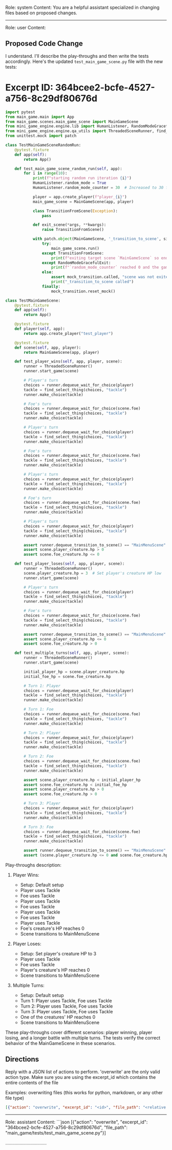 Role: system
Content: You are a helpful assistant specialized in changing files based on proposed changes.
__________________
Role: user
Content: 
## Proposed Code Change
I understand. I'll describe the play-throughs and then write the tests accordingly. Here's the updated `test_main_game_scene.py` file with the new tests:

# Excerpt ID: 364bcee2-bcfe-4527-a756-8c29df80676d
```python main_game/tests/test_main_game_scene.py
import pytest
from main_game.main import App
from main_game.scenes.main_game_scene import MainGameScene
from mini_game_engine.engine.lib import HumanListener, RandomModeGracefulExit, AbstractPlayer
from mini_game_engine.engine.qa_utils import ThreadedSceneRunner, find_select_thing
from unittest.mock import patch

class TestMainGameSceneRandomRun:
    @pytest.fixture
    def app(self):
        return App()

    def test_main_game_scene_random_run(self, app):
        for i in range(10):
            print(f"starting random run iteration {i}")
            HumanListener.random_mode = True
            HumanListener.random_mode_counter = 30  # Increased to 30 for more complex scene

            player = app.create_player(f"player_{i}")
            main_game_scene = MainGameScene(app, player)

            class TransitionFromScene(Exception):
                pass

            def exit_scene(*args, **kwargs):
                raise TransitionFromScene()

            with patch.object(MainGameScene, '_transition_to_scene', side_effect=exit_scene) as mock_transition:
                try:
                    main_game_scene.run()
                except TransitionFromScene:
                    print(f"exiting target scene `MainGameScene` so ending run {i}")
                except RandomModeGracefulExit:
                    print(f"`random_mode_counter` reached 0 and the game did not crash. Ending run {i} gracefully")
                else:
                    assert mock_transition.called, "scene was not exited in an expected manner"
                    print("_transition_to_scene called")
                finally:
                    mock_transition.reset_mock()

class TestMainGameScene:
    @pytest.fixture
    def app(self):
        return App()

    @pytest.fixture
    def player(self, app):
        return app.create_player("test_player")

    @pytest.fixture
    def scene(self, app, player):
        return MainGameScene(app, player)

    def test_player_wins(self, app, player, scene):
        runner = ThreadedSceneRunner()
        runner.start_game(scene)

        # Player's turn
        choices = runner.dequeue_wait_for_choice(player)
        tackle = find_select_thing(choices, "tackle")
        runner.make_choice(tackle)

        # Foe's turn
        choices = runner.dequeue_wait_for_choice(scene.foe)
        tackle = find_select_thing(choices, "tackle")
        runner.make_choice(tackle)

        # Player's turn
        choices = runner.dequeue_wait_for_choice(player)
        tackle = find_select_thing(choices, "tackle")
        runner.make_choice(tackle)

        # Foe's turn
        choices = runner.dequeue_wait_for_choice(scene.foe)
        tackle = find_select_thing(choices, "tackle")
        runner.make_choice(tackle)

        # Player's turn
        choices = runner.dequeue_wait_for_choice(player)
        tackle = find_select_thing(choices, "tackle")
        runner.make_choice(tackle)

        # Foe's turn
        choices = runner.dequeue_wait_for_choice(scene.foe)
        tackle = find_select_thing(choices, "tackle")
        runner.make_choice(tackle)

        # Player's turn
        choices = runner.dequeue_wait_for_choice(player)
        tackle = find_select_thing(choices, "tackle")
        runner.make_choice(tackle)

        assert runner.dequeue_transition_to_scene() == "MainMenuScene"
        assert scene.player_creature.hp > 0
        assert scene.foe_creature.hp <= 0

    def test_player_loses(self, app, player, scene):
        runner = ThreadedSceneRunner()
        scene.player_creature.hp = 3  # Set player's creature HP low
        runner.start_game(scene)

        # Player's turn
        choices = runner.dequeue_wait_for_choice(player)
        tackle = find_select_thing(choices, "tackle")
        runner.make_choice(tackle)

        # Foe's turn
        choices = runner.dequeue_wait_for_choice(scene.foe)
        tackle = find_select_thing(choices, "tackle")
        runner.make_choice(tackle)

        assert runner.dequeue_transition_to_scene() == "MainMenuScene"
        assert scene.player_creature.hp <= 0
        assert scene.foe_creature.hp > 0

    def test_multiple_turns(self, app, player, scene):
        runner = ThreadedSceneRunner()
        runner.start_game(scene)

        initial_player_hp = scene.player_creature.hp
        initial_foe_hp = scene.foe_creature.hp

        # Turn 1: Player
        choices = runner.dequeue_wait_for_choice(player)
        tackle = find_select_thing(choices, "tackle")
        runner.make_choice(tackle)

        # Turn 1: Foe
        choices = runner.dequeue_wait_for_choice(scene.foe)
        tackle = find_select_thing(choices, "tackle")
        runner.make_choice(tackle)

        # Turn 2: Player
        choices = runner.dequeue_wait_for_choice(player)
        tackle = find_select_thing(choices, "tackle")
        runner.make_choice(tackle)

        # Turn 2: Foe
        choices = runner.dequeue_wait_for_choice(scene.foe)
        tackle = find_select_thing(choices, "tackle")
        runner.make_choice(tackle)

        assert scene.player_creature.hp < initial_player_hp
        assert scene.foe_creature.hp < initial_foe_hp
        assert scene.player_creature.hp > 0
        assert scene.foe_creature.hp > 0

        # Turn 3: Player
        choices = runner.dequeue_wait_for_choice(player)
        tackle = find_select_thing(choices, "tackle")
        runner.make_choice(tackle)

        # Turn 3: Foe
        choices = runner.dequeue_wait_for_choice(scene.foe)
        tackle = find_select_thing(choices, "tackle")
        runner.make_choice(tackle)

        assert runner.dequeue_transition_to_scene() == "MainMenuScene"
        assert (scene.player_creature.hp <= 0 and scene.foe_creature.hp > 0) or (scene.player_creature.hp > 0 and scene.foe_creature.hp <= 0)
```

Play-throughs description:

1. Player Wins:
   - Setup: Default setup
   - Player uses Tackle
   - Foe uses Tackle
   - Player uses Tackle
   - Foe uses Tackle
   - Player uses Tackle
   - Foe uses Tackle
   - Player uses Tackle
   - Foe's creature's HP reaches 0
   - Scene transitions to MainMenuScene

2. Player Loses:
   - Setup: Set player's creature HP to 3
   - Player uses Tackle
   - Foe uses Tackle
   - Player's creature's HP reaches 0
   - Scene transitions to MainMenuScene

3. Multiple Turns:
   - Setup: Default setup
   - Turn 1: Player uses Tackle, Foe uses Tackle
   - Turn 2: Player uses Tackle, Foe uses Tackle
   - Turn 3: Player uses Tackle, Foe uses Tackle
   - One of the creatures' HP reaches 0
   - Scene transitions to MainMenuScene

These play-throughs cover different scenarios: player winning, player losing, and a longer battle with multiple turns. The tests verify the correct behavior of the MainGameScene in these scenarios.

## Directions
Reply with a JSON list of actions to perform. 'overwrite' are the only valid action type. 
Make sure you are using the excerpt_id which contains the entire contents of the file

Examples:
overwriting files (this works for python, markdown, or any other file type)
```json output_example1
[{"action": "overwrite", "excerpt_id": "<id>", "file_path": "<relative file path>"}]
```

__________________
Role: assistant
Content: ```json
[{"action": "overwrite", "excerpt_id": "364bcee2-bcfe-4527-a756-8c29df80676d", "file_path": "main_game/tests/test_main_game_scene.py"}]
```
__________________
